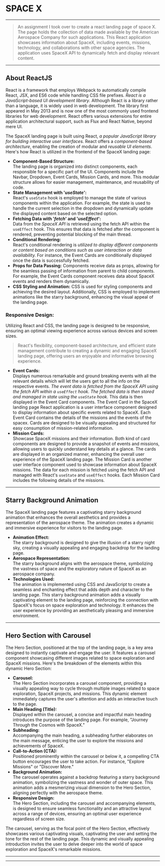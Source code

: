 # SPACE X

---

> An assignment I took over to create a react landing page of space X. The page holds the collection of data made available by the American Aerospace Company for such applications.
> This React application showcases information about SpaceX, including events, missions, technology, and collaborations with other space agencies. The application uses SpaceX API to dynamically fetch and display relevant content.

---

## About ReactJS
React is a framework that employs Webpack to automatically compile React, JSX, and ES6 code while handling CSS file prefixes. *React is a JavaScript-based UI development library*. Although React is a library rather than a language, it is widely used in web development. The library first appeared in May 2013 and is now one of the most commonly used frontend libraries for web development. React offers various extensions for entire application architectural support, such as Flux and React Native, beyond mere UI.

The SpaceX landing page is built using React, *a popular JavaScript library for building interactive user interfaces.* React offers a *component-based architecture*, enabling the creation of modular and *reusable UI elements*. Here's how React is utilized in the frontend of the SpaceX landing page:

- **Component-Based Structure:**   
The landing page is organized into distinct components, each responsible for a specific part of the UI. Components include the Navbar, Dropdown, Event Cards, Mission Cards, and more. This modular structure allows for easier management, maintenance, and reusability of code.
- **State Management with '*useState*':**   
React's `useState` hook is employed to manage the state of various components within the application. For example, the state is used to handle the current selection in the dropdown and dynamically update the displayed content based on the selected option.
- **Fetching Data with '*fetch*' and '*useEffect*':**   
Data from the *SpaceX API* is retrieved using the fetch API within the `useEffect` hook. This ensures that data is fetched after the component is rendered, preventing potential blocking of the main thread.
- **Conditional Rendering:**   
React's conditional rendering is *utilized to display different components or content based on conditions such as user interaction or data availability.* For instance, the Event Cards are conditionally displayed once the data is successfully fetched.
- **Props for Data Passing:** Components receive data as props, allowing for the seamless passing of information from parent to child components. For example, the Event Cards component receives data about SpaceX events and renders them dynamically.
- **CSS Styling and Animation:** CSS is used for styling components and achieving the desired layout. Additionally, CSS is employed to implement animations like the starry background, enhancing the visual appeal of the landing page.
### Responsive Design:
Utilizing React and CSS, the landing page is designed to be responsive, ensuring an optimal viewing experience across various devices and screen sizes.

> React's flexibility, component-based architecture, and efficient state management contribute to creating a dynamic and engaging SpaceX landing page, offering users an enjoyable and informative browsing experience.

- **Event Cards:**   
Displays numerous remarkable and ground breaking events with all the relevant details which will let the users get to all the info on the respective events. *The event data is fetched from the SpaceX API using the fetch API within a `useEffect` hook. The fetched data is then stored and managed in state using the `useState` hook.* This data is then displayed in the Event Card components. The Event Card in the SpaceX landing page React application is a user interface component designed to display information about specific events related to SpaceX. Each Event Card contains the details of the missions and the events of the spacex. Cards are designed to be visually appealing and structured for easy consumption of mission-related information.
- **Mission Cards:**   
Showcase SpaceX missions and their information. Both kind of card components are designed to provide a snapshot of events and missions, allowing users to quickly understand key details at a glance. The cards are displayed in an organized manner, enhancing the overall user experience of the SpaceX landing page. The Mission Card is another user interface component used to showcase information about SpaceX missions. The data for each mission is fetched using the fetch API and managed with React's `useState` and `useEffect` hooks. Each Mission Card includes the following details of the missions.

---

## Starry Background Animation
The SpaceX landing page features a captivating starry background animation that enhances the overall aesthetics and provides a representation of the aerospace theme. The animation creates a dynamic and immersive experience for visitors to the landing page.

- **Animation Effect:**   
The starry background is designed to give the illusion of a starry night sky, creating a visually appealing and engaging backdrop for the landing page.
- **Aerospace Representation:**   
The starry background aligns with the aerospace theme, symbolizing the vastness of space and the exploratory nature of SpaceX as an aerospace company.
- **Technologies Used:**   
The animation is implemented using CSS and JavaScript to create a seamless and enchanting effect that adds depth and character to the landing page. This starry background animation adds a visually captivating element to the landing page, reinforcing the connection with SpaceX's focus on space exploration and technology. It enhances the user experience by providing an aesthetically pleasing and immersive environment.

---

## Hero Section with Carousel
The Hero Section, positioned at the top of the landing page, is a key area designed to instantly captivate and engage the user. It features a carousel component showcasing different images related to space exploration and SpaceX missions. Here's the breakdown of the elements within this dynamic Hero Section:
- **Carousel:**   
The Hero Section incorporates a carousel component, providing a visually appealing way to cycle through multiple images related to space exploration, SpaceX projects, and missions. This dynamic element immediately captures the user's attention and adds an interactive touch to the page.
- **Main Heading (Title):**   
Displayed within the carousel, a concise and impactful main heading introduces the purpose of the landing page. For example, "Journey Through the Cosmos with SpaceX."
- **Subheading:**   
Accompanying the main heading, a subheading further elaborates on the main message, enticing the user to explore the missions and achievements of SpaceX.
- **Call-to-Action (CTA):**   
Positioned prominently within the carousel or below it, a compelling CTA button encourages the user to take action. For instance, "Explore Missions" or "Discover More."
- **Background Animation:**   
The carousel operates against a backdrop featuring a starry background animation, symbolizing the vastness and wonder of outer space. This animation adds a mesmerizing visual dimension to the Hero Section, aligning perfectly with the aerospace theme.
- **Responsive Design:**   
The Hero Section, including the carousel and accompanying elements, is designed to ensure seamless functionality and an attractive layout across a range of devices, ensuring an optimal user experience regardless of screen size.

The carousel, serving as the focal point of the Hero Section, effectively showcases various captivating visuals, captivating the user and setting the tone for the rest of the landing page. This dynamic and visually appealing introduction invites the user to delve deeper into the world of space exploration and SpaceX's remarkable missions.



---



---